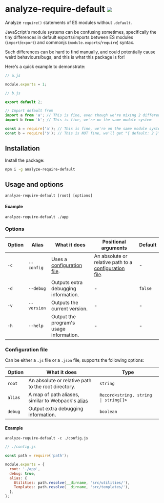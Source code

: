 # analyze-require-default [![](https://img.shields.io/npm/v/analyze-require-default.svg?colorA=cb3837&colorB=474a50)](https://www.npmjs.com/package/analyze-require-default)

Analyze `require()` statements of ES modules without `.default`.

JavaScript's module systems can be confusing sometimes, specifically the tiny differences in default exports/imports between ES modules (`import`/`export`) and commonjs (`module.exports`/`require`) syntax.

Such differences can be hard to find manually, and could potentially cause weird behaviours/bugs, and this is what this package is for!

Here's a quick example to demonstrate:

```js
// a.js

module.exports = 1;
```

```js
// b.js

export default 2;
```

```js
// Import default from
import a from 'a'; // This is fine, even though we're mixing 2 different module systems
import b from 'b'; // This is fine, we're on the same module system

const a = require('a'); // This is fine, we're on the same module system
const b = require('b'); // This is NOT fine, we'll get "{ default: 2 }"
```

## Installation

Install the package:

```sh
npm i -g analyze-require-default
```

## Usage and options

```
analyze-require-default [root] [options]
```

#### Example

```
analyze-require-default ./app
```

### Options

| Option | Alias       | What it does                                      | Positional arguments                                                         | Default |
| ------ | ----------- | ------------------------------------------------- | ---------------------------------------------------------------------------- | ------- |
| `-c`   | `--config`  | Uses a [configuration file](#configuration-file). | An absolute or relative path to a [configuration file](#configuration-file). | -       |
| `-d`   | `--debug`   | Outputs extra debugging information.              | -                                                                            | `false` |
| `-v`   | `--version` | Outputs the current version.                      | -                                                                            | -       |
| `-h`   | `--help`    | Output the program's usage information.           | -                                                                            | -       |

### Configuration file

Can be either a `.js` file or a `.json` file, supports the following options:

| Option  | What it does                                                                                                    | Type                                 |
| ------- | --------------------------------------------------------------------------------------------------------------- | ------------------------------------ |
| `root`  | An absolute or relative path to the root directory.                                                             | `string`                             |
| `alias` | A map of path aliases, similar to Webpack's [alias](https://webpack.js.org/configuration/resolve/#resolvealias) | `Record<string, string \| string[]>` |
| `debug` | Output extra debugging information.                                                                             | `boolean`                            |

#### Example

```
analyze-require-default -c ./config.js
```

```js
// ./config.js

const path = require('path');

module.exports = {
  root: './app',
  debug: true,
  alias: {
    Utilities: path.resolve(__dirname, 'src/utilities/'),
    Templates: path.resolve(__dirname, 'src/templates/'),
  },
};
```
